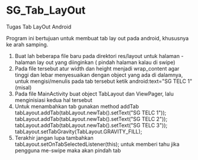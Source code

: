 # SG_Tab_LayOut
Tugas Tab LayOut Android

Program ini bertujuan untuk membuat tab lay out pada android, khususnya ke arah samping.
 1. Buat lah beberapa file baru pada direktori res/layout untuk halaman - halaman lay out yang diinginkan ( pindah halaman kalau di swipe)
 2. Pada file tersebut atur width dan height menjadi wrap_content agar tinggi dan lebar menyesuaikan dengan object yang ada di dalamnya, 
    untuk mengisi/menulis pada tab tersebut ketik android:text="SG TELC 1" (misal)
 3. Pada file MainActivity buat object TabLayout dan ViewPager, lalu menginisiasi kedua hal tersebut
 4. Untuk menambahkan tab gunakan method addTab 
        tabLayout.addTab(tabLayout.newTab().setText("SG TELC 1"));
        tabLayout.addTab(tabLayout.newTab().setText("SG TELC 2"));
        tabLayout.addTab(tabLayout.newTab().setText("SG TELC 3"));
        tabLayout.setTabGravity(TabLayout.GRAVITY_FILL);
 5. Terakhir jangan lupa tambahkan
        tabLayout.setOnTabSelectedListener(this);
    untuk memberi tahu jika pengguna me-swipe maka akan pindah tab
    
